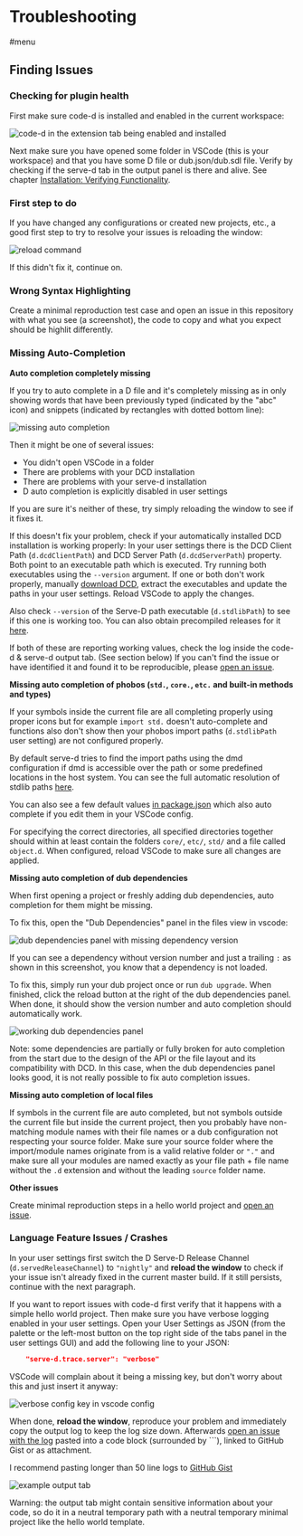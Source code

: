 # Troubleshooting

#menu

## Finding Issues

### Checking for plugin health

First make sure code-d is installed and enabled in the current workspace:

![code-d in the extension tab being enabled and installed](images/extension_installed.png)

Next make sure you have opened some folder in VSCode (this is your workspace) and that you have some D file or dub.json/dub.sdl file. Verify by checking if the serve-d tab in the output panel is there and alive. See chapter [Installation: Verifying Functionality](install.md#verifying-functionality).

### First step to do

If you have changed any configurations or created new projects, etc., a good first step to try to resolve your issues is reloading the window:

![reload command](images/reload.png)

If this didn't fix it, continue on.

### Wrong Syntax Highlighting

Create a minimal reproduction test case and open an issue in this repository with what you see (a screenshot), the code to copy and what you expect should be highlit differently.

### Missing Auto-Completion

**Auto completion completely missing**

If you try to auto complete in a D file and it's completely missing as in only showing words that have been previously typed (indicated by the "abc" icon) and snippets (indicated by rectangles with dotted bottom line):

![missing auto completion](images/missing_auto_complete.png)

Then it might be one of several issues:

- You didn't open VSCode in a folder
- There are problems with your DCD installation
- There are problems with your serve-d installation
- D auto completion is explicitly disabled in user settings

If you are sure it's neither of these, try simply reloading the window to see if it fixes it.

If this doesn't fix your problem, check if your automatically installed DCD installation is working properly: In your user settings there is the DCD Client Path (`d.dcdClientPath`) and DCD Server Path (`d.dcdServerPath`) property. Both point to an executable path which is executed. Try running both executables using the `--version` argument. If one or both don't work properly, manually [download DCD](https://github.com/dlang-community/DCD/releases), extract the executables and update the paths in your user settings. Reload VSCode to apply the changes.

Also check `--version` of the Serve-D path executable (`d.stdlibPath`) to see if this one is working too. You can also obtain precompiled releases for it [here](https://github.com/Pure-D/serve-d/releases).

If both of these are reporting working values, check the log inside the code-d & serve-d output tab. (See section below) If you can't find the issue or have identified it and found it to be reproducible, please [open an issue](https://github.com/Pure-D/code-d/issues/new).

**Missing auto completion of phobos (`std.`, `core.`, `etc.` and built-in methods and types)**

If your symbols inside the current file are all completing properly using proper icons but for example `import std.` doesn't auto-complete and functions also don't show then your phobos import paths (`d.stdlibPath` user setting) are not configured properly.

By default serve-d tries to find the import paths using the dmd configuration if dmd is accessible over the path or some predefined locations in the host system. You can see the full automatic resolution of stdlib paths [here](https://github.com/Pure-D/serve-d/blob/0c6e62865b848f0aa4d1ecf3c214903b8906b74f/source/served/types.d#L136).

You can also see a few default values [in package.json](https://github.com/Pure-D/code-d/blob/aca7e1e9394ba41279394a392cb984852278f105/package.json#L195) which also auto complete if you edit them in your VSCode config.

For specifying the correct directories, all specified directories together should within at least contain the folders `core/`, `etc/`, `std/` and a file called `object.d`. When configured, reload VSCode to make sure all changes are applied.

**Missing auto completion of dub dependencies**

When first opening a project or freshly adding dub dependencies, auto completion for them might be missing.

To fix this, open the "Dub Dependencies" panel in the files view in vscode:

![dub dependencies panel with missing dependency version](images/missing_dependency_version.png)

If you can see a dependency without version number and just a trailing `:` as shown in this screenshot, you know that a dependency is not loaded.

To fix this, simply run your dub project once or run `dub upgrade`. When finished, click the reload button at the right of the dub dependencies panel. When done, it should show the version number and auto completion should automatically work.

![working dub dependencies panel](images/fixed_dependency_version.png)

Note: some dependencies are partially or fully broken for auto completion from the start due to the design of the API or the file layout and its compatibility with DCD. In this case, when the dub dependencies panel looks good, it is not really possible to fix auto completion issues.

**Missing auto completion of local files**

If symbols in the current file are auto completed, but not symbols outside the current file but inside the current project, then you probably have non-matching module names with their file names or a dub configuration not respecting your source folder. Make sure your source folder where the import/module names originate from is a valid relative folder or `"."` and make sure all your modules are named exactly as your file path + file name without the `.d` extension and without the leading `source` folder name.

**Other issues**

Create minimal reproduction steps in a hello world project and [open an issue](https://github.com/Pure-D/code-d/issues/new).

### Language Feature Issues / Crashes

In your user settings first switch the D Serve-D Release Channel (`d.servedReleaseChannel`) to `"nightly"` and **reload the window** to check if your issue isn't already fixed in the current master build. If it still persists, continue with the next paragraph.

If you want to report issues with code-d first verify that it happens with a simple hello world project. Then make sure you have verbose logging enabled in your user settings. Open your User Settings as JSON (from the palette or the left-most button on the top right side of the tabs panel in the user settings GUI) and add the following line to your JSON:

```json
    "serve-d.trace.server": "verbose"
```

VSCode will complain about it being a missing key, but don't worry about this and just insert it anyway:

![verbose config key in vscode config](images/verbose_config_key.png)

When done, **reload the window**, reproduce your problem and immediately copy the output log to keep the log size down. Afterwards [open an issue with the log](https://github.com/Pure-D/code-d/issues/new) pasted into a code block (surrounded by \`\`\`), linked to GitHub Gist or as attachment.

I recommend pasting longer than 50 line logs to [GitHub Gist](https://gist.github.com)

![example output tab](images/verbose_output_tab.png)

Warning: the output tab might contain sensitive information about your code, so do it in a neutral temporary path with a neutral temporary minimal project like the hello world template.

